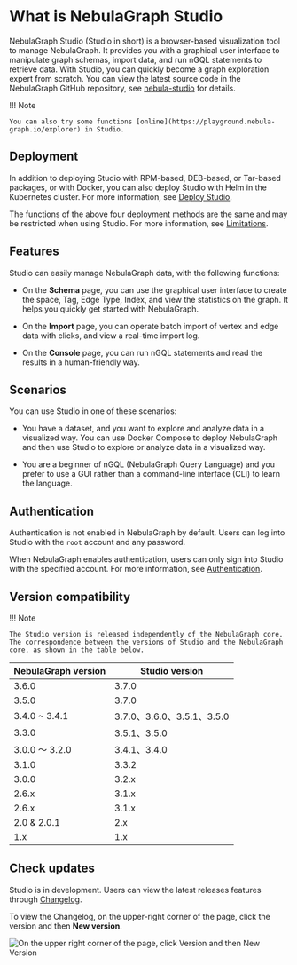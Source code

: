 # What is NebulaGraph Studio

NebulaGraph Studio (Studio in short) is a browser-based visualization tool to manage NebulaGraph. It provides you with a graphical user interface to manipulate graph schemas, import data, and run nGQL statements to retrieve data. With Studio, you can quickly become a graph exploration expert from scratch. You can view the latest source code in the NebulaGraph GitHub repository, see [nebula-studio](https://github.com/vesoft-inc/nebula-studio) for details.

!!! Note

    You can also try some functions [online](https://playground.nebula-graph.io/explorer) in Studio.

## Deployment

In addition to deploying Studio with RPM-based, DEB-based, or Tar-based packages, or with Docker, you can also deploy Studio with Helm in the Kubernetes cluster. For more information, see [Deploy Studio](../deploy-connect/st-ug-deploy.md).

<!--
- Cloud Service: You can create NebulaGraph database instances in NebulaGraph Cloud Service and connect Cloud Service Studio with one click. For more information, see [NebulaGraph Cloud Service Manual](https://cloud-docs.nebula-graph.com.cn/cn/posts/manage-instances/dbaas-ug-connect-nebulastudio/ "Click to go to NebulaGraph Cloud Service Manual").
-->

The functions of the above four deployment methods are the same and may be restricted when using Studio. For more information, see [Limitations](../about-studio/st-ug-limitations.md).

## Features

Studio can easily manage NebulaGraph data, with the following functions:

- On the **Schema** page, you can use the graphical user interface to create the space, Tag, Edge Type, Index, and view the statistics on the graph. It helps you quickly get started with NebulaGraph.

- On the **Import** page, you can operate batch import of vertex and edge data with clicks, and view a real-time import log.

- On the **Console** page, you can run nGQL statements and read the results in a human-friendly way.

## Scenarios

You can use Studio in one of these scenarios:

- You have a dataset, and you want to explore and analyze data in a visualized way. You can use Docker Compose to deploy NebulaGraph and then use Studio to explore or analyze data in a visualized way. 

- You are a beginner of nGQL (NebulaGraph Query Language) and you prefer to use a GUI rather than a command-line interface (CLI) to learn the language.  

## Authentication

<!--
For Studio on Cloud, only the instance creator and the NebulaGraph Cloud Service accounts that are authorized to manipulate data in NebulaGraph can connect to Studio. For more information, see [NebulaGraph Cloud Service User Guide](https://cloud-docs.nebula-cloud.io/en/posts/toc/dbaas-ug-toc/).
-->

Authentication is not enabled in NebulaGraph by default. Users can log into Studio with the `root` account and any password.

When NebulaGraph enables authentication, users can only sign into Studio with the specified account. For more information, see [Authentication](../../7.data-security/1.authentication/1.authentication.md).


## Version compatibility

!!! Note

    The Studio version is released independently of the NebulaGraph core. The correspondence between the versions of Studio and the NebulaGraph core, as shown in the table below.

| NebulaGraph version | Studio version |
| --- | --- |
| 3.6.0  | 3.7.0 |
| 3.5.0  | 3.7.0 |
| 3.4.0 ~ 3.4.1| 3.7.0、3.6.0、3.5.1、3.5.0 |
| 3.3.0 | 3.5.1、3.5.0 |
| 3.0.0 ～ 3.2.0| 3.4.1、3.4.0|
| 3.1.0 | 3.3.2 |
| 3.0.0 | 3.2.x |
| 2.6.x | 3.1.x |
| 2.6.x | 3.1.x |
| 2.0 & 2.0.1 | 2.x |
| 1.x | 1.x|

## Check updates

Studio is in development. Users can view the latest releases features through [Changelog](../../20.appendix/release-notes/studio-release-note.md).

To view the Changelog, on the upper-right corner of the page, click the version and then **New version**.

![On the upper right corner of the page, click Version and then New Version](https://docs-cdn.nebula-graph.com.cn/figures/st-ug-001-en.png)
